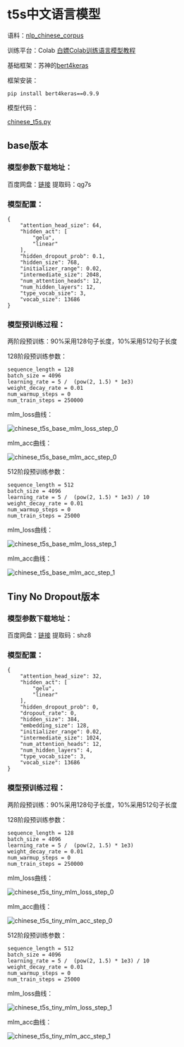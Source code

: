 t5s中文语言模型
===========================

语料：[nlp_chinese_corpus](https://github.com/brightmart/nlp_chinese_corpus)

训练平台：Colab [白嫖Colab训练语言模型教程](https://github.com/genggui001/everyone_can_pretrain_language_model)

基础框架：苏神的[bert4keras](https://github.com/bojone/bert4keras)

框架安装：

```
pip install bert4keras==0.9.9
```

模型代码：

[chinese_t5s.py](chinese_t5s.py)

## base版本

### 模型参数下载地址：

百度网盘：[链接](https://pan.baidu.com/s/11SsxyHwo-ESusUzoUj-qww) 提取码：qg7s

### 模型配置：

```
{
    "attention_head_size": 64, 
    "hidden_act": [
        "gelu", 
        "linear"
    ], 
    "hidden_dropout_prob": 0.1, 
    "hidden_size": 768, 
    "initializer_range": 0.02, 
    "intermediate_size": 2048, 
    "num_attention_heads": 12, 
    "num_hidden_layers": 12, 
    "type_vocab_size": 3, 
    "vocab_size": 13686
}
```

### 模型预训练过程：

两阶段预训练：90%采用128句子长度，10%采用512句子长度

128阶段预训练参数：

```
sequence_length = 128
batch_size = 4096
learning_rate = 5 /  (pow(2, 1.5) * 1e3)
weight_decay_rate = 0.01
num_warmup_steps = 0
num_train_steps = 250000
```

mlm_loss曲线：

![chinese_t5s_base_mlm_loss_step_0](images/chinese_t5s_base_mlm_loss_step_0.png)

mlm_acc曲线：

![chinese_t5s_base_mlm_acc_step_0](images/chinese_t5s_base_mlm_acc_step_0.png)

512阶段预训练参数：

```
sequence_length = 512
batch_size = 4096
learning_rate = 5 /  (pow(2, 1.5) * 1e3) / 10
weight_decay_rate = 0.01
num_warmup_steps = 0
num_train_steps = 25000
```

mlm_loss曲线：

![chinese_t5s_base_mlm_loss_step_1](images/chinese_t5s_base_mlm_loss_step_1.png)

mlm_acc曲线：

![chinese_t5s_base_mlm_acc_step_1](images/chinese_t5s_base_mlm_acc_step_1.png)


## Tiny No Dropout版本

### 模型参数下载地址：

百度网盘：[链接](https://pan.baidu.com/s/1mWZUuEbCb5nbWRdN1TdnKw) 提取码：shz8

### 模型配置：

```
{
    "attention_head_size": 32, 
    "hidden_act": [
        "gelu", 
        "linear"
    ],
    "hidden_dropout_prob": 0,
    "dropout_rate": 0,
    "hidden_size": 384,
    "embedding_size": 128,
    "initializer_range": 0.02, 
    "intermediate_size": 1024, 
    "num_attention_heads": 12, 
    "num_hidden_layers": 4, 
    "type_vocab_size": 3, 
    "vocab_size": 13686
}
```
### 模型预训练过程：

两阶段预训练：90%采用128句子长度，10%采用512句子长度

128阶段预训练参数：

```
sequence_length = 128
batch_size = 4096
learning_rate = 5 /  (pow(2, 1.5) * 1e3)
weight_decay_rate = 0.01
num_warmup_steps = 0
num_train_steps = 250000
```

mlm_loss曲线：

![chinese_t5s_tiny_mlm_loss_step_0](images/chinese_t5s_tiny_mlm_loss_step_0.png)

mlm_acc曲线：

![chinese_t5s_tiny_mlm_acc_step_0](images/chinese_t5s_tiny_mlm_acc_step_0.png)

512阶段预训练参数：

```
sequence_length = 512
batch_size = 4096
learning_rate = 5 /  (pow(2, 1.5) * 1e3) / 10
weight_decay_rate = 0.01
num_warmup_steps = 0
num_train_steps = 25000
```

mlm_loss曲线：

![chinese_t5s_tiny_mlm_loss_step_1](images/chinese_t5s_tiny_mlm_loss_step_1.png)

mlm_acc曲线：

![chinese_t5s_tiny_mlm_acc_step_1](images/chinese_t5s_tiny_mlm_acc_step_1.png)

